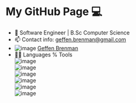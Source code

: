 # My GitHub Page 💻
- 💼 Software Engineer | B.Sc Computer Science
- 📫 Contact info: geffen.brenman@gmail.com
- ![image](https://img.shields.io/badge/LinkedIn-0077B5?style=for-the-badge&logo=linkedin&logoColor=white}) [Geffen Brenman](https://www.linkedin.com/in/geffen-brenman/)
- 👩‍💻 Languages % Tools <br/>
![image](https://img.shields.io/badge/C-00599C?style=for-the-badge&logo=c&logoColor=white}) <br/>
![image](https://img.shields.io/badge/C%2B%2B-00599C?style=for-the-badge&logo=c%2B%2B&logoColor=white}) <br/>
![image](https://img.shields.io/badge/Java-ED8B00?style=for-the-badge&logo=java&logoColor=white}) <br/>
![image](https://img.shields.io/badge/Python-FFD43B?style=for-the-badge&logo=python&logoColor=blue}) <br/>
![image](https://img.shields.io/badge/Numpy-777BB4?style=for-the-badge&logo=numpy&logoColor=white}) <br/>
![image](https://img.shields.io/badge/Arduino-00979D?style=for-the-badge&logo=Arduino&logoColor=white}) <br/>







